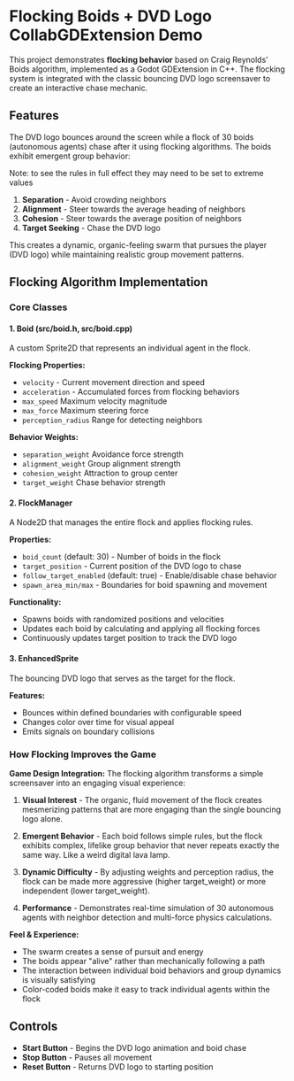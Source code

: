 # Flocking Boids + DVD Logo CollabGDExtension Demo

This project demonstrates **flocking behavior** based on Craig Reynolds' Boids algorithm, implemented as a Godot GDExtension in C++. The flocking system is integrated with the classic bouncing DVD logo screensaver to create an interactive chase mechanic.

## Features

The DVD logo bounces around the screen while a flock of 30 boids (autonomous agents) chase after it using flocking algorithms. The boids exhibit emergent group behavior:

Note: to see the rules in full effect they may need to be set to extreme values

1. **Separation** - Avoid crowding neighbors
2. **Alignment** - Steer towards the average heading of neighbors
3. **Cohesion** - Steer towards the average position of neighbors
4. **Target Seeking** - Chase the DVD logo

This creates a dynamic, organic-feeling swarm that pursues the player (DVD logo) while maintaining realistic group movement patterns.

## Flocking Algorithm Implementation

### Core Classes

#### 1. **Boid** (src/boid.h, src/boid.cpp)
A custom Sprite2D that represents an individual agent in the flock.

**Flocking Properties:**
- `velocity` - Current movement direction and speed
- `acceleration` - Accumulated forces from flocking behaviors
- `max_speed` Maximum velocity magnitude
- `max_force` Maximum steering force
- `perception_radius` Range for detecting neighbors

**Behavior Weights:**
- `separation_weight` Avoidance force strength
- `alignment_weight` Group alignment strength
- `cohesion_weight` Attraction to group center
- `target_weight` Chase behavior strength

#### 2. **FlockManager**
A Node2D that manages the entire flock and applies flocking rules.

**Properties:**
- `boid_count` (default: 30) - Number of boids in the flock
- `target_position` - Current position of the DVD logo to chase
- `follow_target_enabled` (default: true) - Enable/disable chase behavior
- `spawn_area_min/max` - Boundaries for boid spawning and movement

**Functionality:**
- Spawns boids with randomized positions and velocities
- Updates each boid by calculating and applying all flocking forces
- Continuously updates target position to track the DVD logo

#### 3. **EnhancedSprite**
The bouncing DVD logo that serves as the target for the flock.

**Features:**
- Bounces within defined boundaries with configurable speed
- Changes color over time for visual appeal
- Emits signals on boundary collisions

### How Flocking Improves the Game

**Game Design Integration:**
The flocking algorithm transforms a simple screensaver into an engaging visual experience:

1. **Visual Interest** - The organic, fluid movement of the flock creates mesmerizing patterns that are more engaging than the single bouncing logo alone.

2. **Emergent Behavior** - Each boid follows simple rules, but the flock exhibits complex, lifelike group behavior that never repeats exactly the same way. Like a weird digital lava lamp.

3. **Dynamic Difficulty** - By adjusting weights and perception radius, the flock can be made more aggressive (higher target_weight) or more independent (lower target_weight).

4. **Performance** - Demonstrates real-time simulation of 30 autonomous agents with neighbor detection and multi-force physics calculations.

**Feel & Experience:**
- The swarm creates a sense of pursuit and energy
- The boids appear "alive" rather than mechanically following a path
- The interaction between individual boid behaviors and group dynamics is visually satisfying
- Color-coded boids make it easy to track individual agents within the flock

## Controls

- **Start Button** - Begins the DVD logo animation and boid chase
- **Stop Button** - Pauses all movement
- **Reset Button** - Returns DVD logo to starting position
